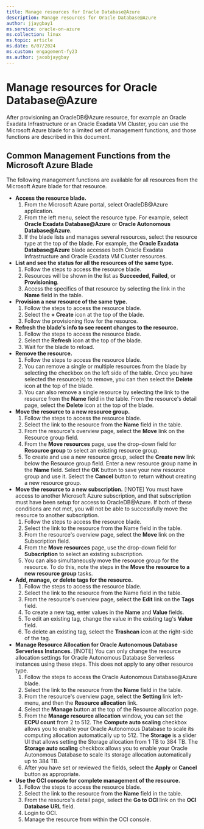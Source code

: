 ```yaml
---
title: Manage resources for Oracle Database@Azure
description: Manage resources for Oracle Database@Azure
author: jjaygbay1
ms.service: oracle-on-azure
ms.collection: linux
ms.topic: article
ms.date: 6/07/2024
ms.custom: engagement-fy23
ms.author: jacobjaygbay
---
```

# Manage resources for Oracle Database@Azure

After provisioning an OracleDB@Azure resource, for example an Oracle Exadata Infrastructure or an Oracle Exadata VM Cluster, you can use the Microsoft Azure blade for a limited set of management functions, and those functions are described in this document.

## Common Management Functions from the Microsoft Azure Blade

The following management functions are available for all resources from the Microsoft Azure blade for that resource.

* __Access the resource blade.__
   1. From the Microsoft Azure portal, select OracleDB@Azure application.
   1. From the left menu, select the resource type. For example, select __Oracle Exadata Database@Azure__ or __Oracle Autonomous Database@Azure__.
   1. If the blade lists and manages several resources, select the resource type at the top of the blade. For example, the __Oracle Exadata Database@Azure__ blade accesses both Oracle Exadata Infrastructure and Oracle Exadata VM Cluster resources.
* __List and see the status for all the resources of the same type.__
   1. Follow the steps to access the resource blade.
   1. Resources will be shown in the list as __Succeeded__, __Failed__, or __Provisioning__.
   1. Access the specifics of that resource by selecting the link in the __Name__ field in the table.
* __Provision a new resource of the same type.__
   1. Follow the steps to access the resource blade.
   1. Select the __+ Create__ icon at the top of the blade.
   1. Follow the provisioning flow for the resource.
* __Refresh the blade's info to see recent changes to the resource.__
   1. Follow the steps to access the resource blade.
   1. Select the __Refresh__ icon at the top of the blade.
   1. Wait for the blade to reload.
* __Remove the resource.__
   1. Follow the steps to access the resource blade.
   1. You can remove a single or multiple resources from the blade by selecting the checkbox on the left side of the table. Once you have selected the resource(s) to remove, you can then select the __Delete__ icon at the top of the blade.
   1. You can also remove a single resource by selecting the link to the resource from the __Name__ field in the table. From the resource's detail page, select the __Delete__ icon at the top of the blade.
* __Move the resource to a new resource group.__
   1. Follow the steps to access the resource blade.
   1. Select the link to the resource from the __Name__ field in the table.
   1. From the resource's overview page, select the __Move__ link on the Resource group field.
   1. From the __Move resources__ page, use the drop-down field for __Resource group__ to select an existing resource group.
   1. To create and use a new resource group, select the __Create new__ link below the Resource group field. Enter a new resource group name in the __Name__ field. Select the __OK__ button to save your new resource group and use it. Select the __Cancel__ button to return without creating a new resource group.
* __Move the resource to a new subscription.__
[!NOTE]
You must have access to another Microsoft Azure subscription, and that subscription must have been setup for access to OracleDB@Azure. If both of these conditions are not met, you will not be able to successfully move the resource to another subscription.
   1. Follow the steps to access the resource blade.
   1. Select the link to the resource from the Name field in the table.
   1. From the resource's overview page, select the __Move__ link on the Subscription field.
   1. From the __Move resources__ page, use the drop-down field for __Subscription__ to select an existing subscription.
   1. You can also simultaneously move the resource group for the resource. To do this, note the steps in the __Move the resource to a new resource group__ tasks.
* __Add, manage, or delete tags for the resource.__
   1. Follow the steps to access the resource blade.
   1. Select the link to the resource from the Name field in the table.
   1. From the resource's overview page, select the __Edit__ link on the __Tags__ field.
   1. To create a new tag, enter values in the __Name__ and __Value__ fields.
   1. To edit an existing tag, change the value in the existing tag's __Value__ field.
   1. To delete an existing tag, select the __Trashcan__ icon at the right-side of the tag.
* __Manage Resource Allocation for Oracle Autonomous Database Serverless Instances.__
[!NOTE]
You can only change the resource allocation settings for Oracle Autonomous Database Serverless instances using these steps. This does not apply to any other resource type.
   1. Follow the steps to access the Oracle Autonomous Database@Azure blade.
   1. Select the link to the resource from the __Name__ field in the table.
   1. From the resource's overview page, select the __Setting__ link left-menu, and then the __Resource allocation__ link.
   1. Select the __Manage__ button at the top of the Resource allocation page.
   1. From the __Manage resource allocation__ window, you can set the __ECPU count__ from 2 to 512. The __Compute auto scaling__ checkbox allows you to enable your Oracle Autonomous Database to scale its computing allocation automatically up to 512. The __Storage__ is a slider UI that allows setting the Storage allocation from 1 TB to 384 TB. The __Storage auto scaling__ checkbox allows you to enable your Oracle Autonomous Database to scale its storage allocation automatically up to 384 TB.
   1. After you have set or reviewed the fields, select the __Apply__ or __Cancel__ button as appropriate.
* __Use the OCI console for complete management of the resource.__
   1. Follow the steps to access the resource blade.
   1. Select the link to the resource from the __Name__ field in the table.
   1. From the resource's detail page, select the __Go to OCI__ link on the __OCI Database URL__ field.
   1. Login to OCI.
   1. Manage the resource from within the OCI console.